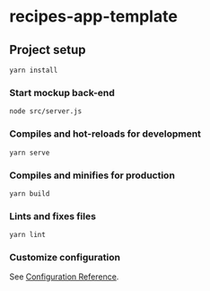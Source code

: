 # recipes-app-template

## Project setup
```
yarn install
```

### Start mockup back-end
```
node src/server.js
```

### Compiles and hot-reloads for development
```
yarn serve
```

### Compiles and minifies for production
```
yarn build
```

### Lints and fixes files
```
yarn lint
```

### Customize configuration
See [Configuration Reference](https://cli.vuejs.org/config/).
